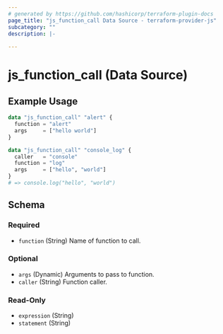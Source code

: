 ```yaml
---
# generated by https://github.com/hashicorp/terraform-plugin-docs
page_title: "js_function_call Data Source - terraform-provider-js"
subcategory: ""
description: |-
  
---
```


# js_function_call (Data Source)



## Example Usage

```terraform
data "js_function_call" "alert" {
  function = "alert"
  args     = ["hello world"]
}

data "js_function_call" "console_log" {
  caller   = "console"
  function = "log"
  args     = ["hello", "world"]
}
# => console.log("hello", "world")
```

<!-- schema generated by tfplugindocs -->
## Schema

### Required

- `function` (String) Name of function to call.

### Optional

- `args` (Dynamic) Arguments to pass to function.
- `caller` (String) Function caller.

### Read-Only

- `expression` (String)
- `statement` (String)
